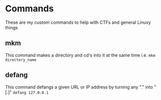 # Commands
These are my custom commands to help with CTFs and general Linuxy things

## mkm
This command makes a directory and cd's into it at the same time i.e.
`mkm directory_name`

## defang
This command defangs a given URL or IP address by turning any "." into "[.]"
`defang 127.0.0.1`
